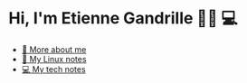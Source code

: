 # Hi, I'm Etienne Gandrille 👋🏾 💻

* [🙋 More about me](https://gandrille.me/)
* [🐧 My Linux notes](https://gandrille.github.io/linux-notes/)
* [💻 My tech notes](https://gandrille.github.io/tech-notes/)
